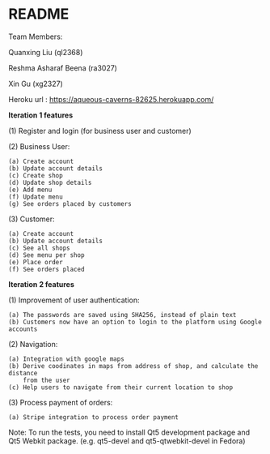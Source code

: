 # README

Team Members:

Quanxing Liu (ql2368)

Reshma Asharaf Beena (ra3027)

Xin Gu (xg2327)

Heroku url : https://aqueous-caverns-82625.herokuapp.com/

**Iteration 1 features**

(1) Register and login (for business user and customer)

(2) Business User:

	(a) Create account
	(b) Update account details
	(c) Create shop	
	(d) Update shop details
	(e) Add menu
	(f) Update menu
	(g) See orders placed by customers
(3) Customer:

	(a) Create account
	(b) Update account details
	(c) See all shops
	(d) See menu per shop
	(e) Place order
	(f) See orders placed
	
**Iteration 2 features**

(1) Improvement of user authentication:

    (a) The passwords are saved using SHA256, instead of plain text
    (b) Customers now have an option to login to the platform using Google accounts
    
(2) Navigation:

    (a) Integration with google maps
    (b) Derive coodinates in maps from address of shop, and calculate the distance
        from the user
    (c) Help users to navigate from their current location to shop
    
(3) Process payment of orders:

    (a) Stripe integration to process order payment
     
Note:
    To run the tests, you need to install Qt5 development package and Qt5 Webkit
    package. (e.g. qt5-devel and qt5-qtwebkit-devel in Fedora)
